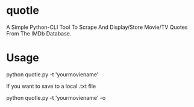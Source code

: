 # quotle
A Simple Python-CLI Tool To Scrape And Display/Store Movie/TV Quotes From The IMDb Database.

# Usage

python  quotle.py  -t  'yourmoviename' 

If you want to save to a local .txt file

python quotle.py -t 'yourmoviename' -o
